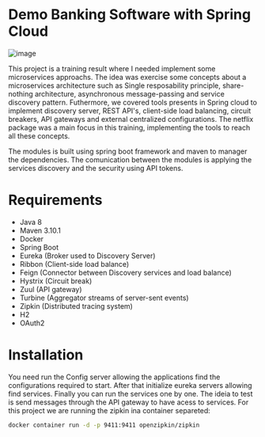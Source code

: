# Demo Banking Software with Spring Cloud
![image](https://user-images.githubusercontent.com/122044639/215730788-73db75b1-77bc-48d1-b235-aae25cbdcd83.png)

This project is a training result where I needed implement some microservices approachs. The idea was exercise some concepts about a microservices architecture such as Single resposability principle, share-nothing architecture, asynchronous message-passing and service discovery pattern. Futhermore, we covered tools presents in Spring cloud to implement discovery server, REST API's, client-side load balancing, circuit breakers, API gateways and external centralized configurations. The netflix package was a main focus in this training, implementing the tools to reach all these concepts.

The modules is built using spring boot framework and maven to manager the dependencies. The comunication between the modules is applying the services discovery and the security using API tokens.

# Requirements
* Java 8
* Maven 3.10.1
* Docker
* Spring Boot
* Eureka (Broker used to Discovery Server)
* Ribbon (Client-side load balance)
* Feign (Connector between Discovery services and load balance)
* Hystrix (Circuit break)
* Zuul (API gateway)
* Turbine (Aggregator streams of server-sent events)
* Zipkin (Distributed tracing system)
* H2
* OAuth2

# Installation
You need run the Config server allowing the applications find the configurations required to start. After that initialize eureka servers allowing find services. Finally you can run the services one by one. The ideia to test is send messages through the API gateway to have acess to services. For this project we are running the zipkin ina container separeted: 
```bash
docker container run -d -p 9411:9411 openzipkin/zipkin
```
